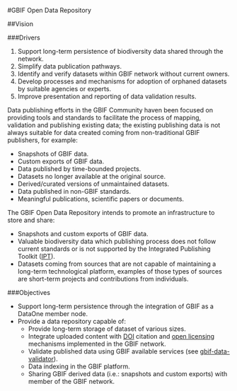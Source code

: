 #GBIF Open Data Repository

##Vision

###Drivers
  1. Support long-term persistence of biodiversity data shared through the network.
  2. Simplify data publication pathways.
  3. Identify and verify datasets within GBIF network without current owners. 
  4. Develop processes and mechanisms for adoption of orphaned datasets by suitable agencies or experts.
  5. Improve presentation and reporting of data validation results.

Data publishing efforts in the GBIF Community haven been focused on providing tools and standards to facilitate the process of mapping, validation and publishing existing data; the existing publishing data is not always suitable for data created coming from non-traditional GBIF publishers, for example:

  * Snapshots of GBIF data.
  * Custom exports of GBIF data.
  * Data published by time-bounded projects.
  * Datasets no longer available at the original source.
  * Derived/curated versions of unmaintained datasets.
  * Data published in non-GBIF standards.
  * Meaningful publications, scientific papers or documents.

The GBIF Open Data Repository intends to promote an infrastructure to store and share: 
  * Snapshots and custom exports of GBIF data.
  * Valuable biodiversity data which publishing process does not follow current standards or is not supported by the Integrated Publishing Toolkit ([IPT](http://www.gbif.org/ipt)).
  * Datasets coming from sources that are not capable of maintaining a long-term technological platform, examples of those types of sources are short-term projects and contributions from individuals.

###Objectives
  * Support long-term persistence through the integration of GBIF as a DataOne member node.
  * Provide a data repository capable of:
    * Provide long-term storage of dataset of various sizes.
    * Integrate uploaded content with [DOI](https://www.doi.org/) citation and [open licensing](http://opendefinition.org/licenses/) mechanisms implemented in the GBIF network.
    * Validate published data using GBIF available services (see [gbif-data-validator](https://github.com/gbif/gbif-data-validator/)).
    * Data indexing in the GBIF platform.
    * Sharing GBIF derived data (i.e.: snapshots and custom exports) with member of the GBIF network.
